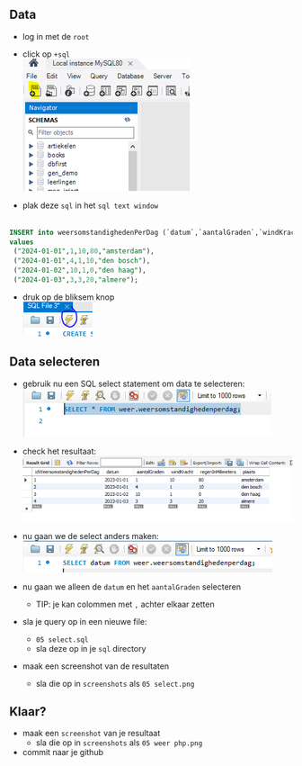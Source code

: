 ## Data

- log in met de `root`
- click op `+sql`
</br>![](img/plussql.PNG)

- plak deze `sql` in het `sql text window`
```SQL

INSERT into weersomstandighedenPerDag (`datum`,`aantalGraden`,`windKracht`,`regenInMilimeters`,`plaats`) 
values
 ("2024-01-01",1,10,80,"amsterdam"),
 ("2024-01-01",4,1,10,"den bosch"),
 ("2024-01-02",10,1,0,"den haag"),
 ("2024-01-03",3,3,20,"almere");
```

- druk op de bliksem knop
</br>![](img/exe.PNG)


## Data selecteren

- gebruik nu een SQL select statement om data te selecteren:
</br>![](img/selectstate.PNG)
- check het resultaat:
</br>![](img/selectdata.PNG)

- nu gaan we de select anders maken:
</br>![](img/datum.PNG)

- nu gaan we alleen de `datum` en het `aantalGraden` selecteren
    - TIP: je kan colommen met `,` achter elkaar zetten
- sla je query op in een nieuwe file:
    - `05 select.sql`
    - sla deze op in je `sql` directory
- maak een screenshot van de resultaten
    - sla die op in `screenshots` als `05 select.png`


## Klaar?
- maak een `screenshot` van je resultaat 
    - sla die op in `screenshots` als `05 weer php.png`
- commit naar je github
